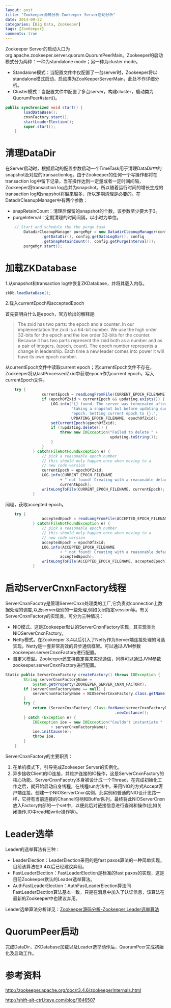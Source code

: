```yaml
---
layout: post
title: "Zookeeper源码分析-Zookeeper Server启动分析"
date: 2014-09-22
categories: [Big Data, ZooKeeper]
tags: [ZooKeeper]
comments: true
---
```


Zookeeper Server的启动入口为org.apache.zookeeper.server.quorum.QuorumPeerMain。Zookeeper的启动模式分为两种：一种为standalone mode；另一种为cluster mode。

- Standalone模式：当配置文件中仅配置了一台server时，Zookeeper将以standalone模式启动，启动类为ZooKeeperServerMain，此处不作详细分析。
- Cluster模式：当配置文件中配置了多台server，构建cluster，启动类为QuorumPeer#start()。

``` java
public synchronized void start() {
        loadDataBase();
        cnxnFactory.start();        
        startLeaderElection();
        super.start();
    }
``` 

# 清理DataDir
在Server启动时，根据启动的配置参数启动一个TimeTask用于清理DataDir中的snapshot及对应的transactionlog。由于Zookeeper的任何一个写操作都将在transaction log中留下记录，当写操作达到一定量或者一定时间间隔，Zookeeper将transaction log合并为snapshot。所以随着运行时间的增长生成的transaction log和snapshot将越来越多，所以定期清理是必要的。在DatadirCleanupManager中有两个参数：

- snapRetainCount：清理后保留的snapshot的个数，该参数至少要大于3。
- purgeInterval：定期清理的时间间隔，以小时为单位。

``` java
	// Start and schedule the the purge task
        DatadirCleanupManager purgeMgr = new DatadirCleanupManager(config
                .getDataDir(), config.getDataLogDir(), config
                .getSnapRetainCount(), config.getPurgeInterval());
        purgeMgr.start();
```

# 加载ZKDatabase
1.从snapshot和transaction log中恢复ZKDatabase，并将其载入内存。

``` java
zkDb.loadDataBase();
```
2.载入currentEpoch和acceptedEpoch

首先要明白什么是epoch，官方给出的解释是:
>The zxid has two parts: the epoch and a counter. In our implementation the zxid is a 64-bit number. We use the high order 32-bits for the epoch and the low order 32-bits for the counter. Because it has two parts represent the zxid both as a number and as a pair of integers, (epoch, count). The epoch number represents a change in leadership. Each time a new leader comes into power it will have its own epoch number. 

从currentEpoch文件中读取current epoch；若currentEpoch文件不存在，Zookeeper将从lastProcessedZxid中获取epoch作为current epoch，写入currentEpoch文件。

``` java
	try {
            	currentEpoch = readLongFromFile(CURRENT_EPOCH_FILENAME);
                if (epochOfZxid > currentEpoch && updating.exists()) {
                    LOG.info("{} found. The server was terminated after " +
                             "taking a snapshot but before updating current " +
                             "epoch. Setting current epoch to {}.",
                             UPDATING_EPOCH_FILENAME, epochOfZxid);
                    setCurrentEpoch(epochOfZxid);
                    if (!updating.delete()) {
                        throw new IOException("Failed to delete " +
                                              updating.toString());
                    }
                }
            } catch(FileNotFoundException e) {
            	// pick a reasonable epoch number
            	// this should only happen once when moving to a
            	// new code version
            	currentEpoch = epochOfZxid;
            	LOG.info(CURRENT_EPOCH_FILENAME
            	        + " not found! Creating with a reasonable default of {}. This should only happen when you are upgrading your installation",
            	        currentEpoch);
            	writeLongToFile(CURRENT_EPOCH_FILENAME, currentEpoch);
            }
```

同理，获取accepted epoch。
``` java
	try {
            	acceptedEpoch = readLongFromFile(ACCEPTED_EPOCH_FILENAME);
            } catch(FileNotFoundException e) {
            	// pick a reasonable epoch number
            	// this should only happen once when moving to a
            	// new code version
            	acceptedEpoch = epochOfZxid;
            	LOG.info(ACCEPTED_EPOCH_FILENAME
            	        + " not found! Creating with a reasonable default of {}. This should only happen when you are upgrading your installation",
            	        acceptedEpoch);
            	writeLongToFile(ACCEPTED_EPOCH_FILENAME, acceptedEpoch);
            }
```

# 启动ServerCnxnFactory线程
ServerCnxnFacotry是管理ServerCnxn处理类的工厂,它负责对connection上数据处理的调度,以及server级别的一些处理,例如关闭指定session等。有关ServerCnxnFactory的实现类，可分为三种情况：

- NIO模式。这是Zookeeper默认的ServerCnxnFactory实现，其实现类为NIOServerCnxnFactory。
- Netty模式。在Zookeeper 3.4以后引入了Netty作为Server端连接处理的可选实现。Netty是一套非常高效的异步通信框架。可以通过JVM参数zookeeper.serverCnxnFactory进行配置。
- 自定义模型。Zookeeper还支持自定类来实现通信，同样可以通过JVM参数zookeeper.serverCnxnFactory进行配置。

``` java
Static public ServerCnxnFactory createFactory() throws IOException {
        String serverCnxnFactoryName =
            System.getProperty(ZOOKEEPER_SERVER_CNXN_FACTORY);
        if (serverCnxnFactoryName == null) {
            serverCnxnFactoryName = NIOServerCnxnFactory.class.getName();
        }
        try {
            return (ServerCnxnFactory) Class.forName(serverCnxnFactoryName)
                                                .newInstance();
        } catch (Exception e) {
            IOException ioe = new IOException("Couldn't instantiate "
                    + serverCnxnFactoryName);
            ioe.initCause(e);
            throw ioe;
        }
    }
```

ServerCnxnFactory的主要职责：
1. 在单机模式下，引导完成Zookeeper Server的实例化。
2. 异步接收Client的IO连接，并维护连接的IO操作，这是ServerCnxnFactory的核心功能。ServerCnxnFacotry本身被设计成一个Thread，在完成初始化工作之后，就开始启动自身线程，在线程run方法中，采用NIO的方式Accept客户端连接，创建一个NIOServerCnxn实例，此实例和普通的NIO设计思路一样，它持有当前连接的Channel句柄和Buffer队列，最终将此NIOServerCnxn放入Factory内部的一个set中，以便此后对链接信息进行查询和操作(比如关闭操作,IO中read和write操作等)。

# Leader选举
Leader的选举算法有三种：

- LeaderElection：LeaderElection采用的是fast paxos算法的一种简单实现，目前该算法在3.4以后已经建议弃用。
- FastLeaderElection：FastLeaderElection是标准的fast paxos的实现，这是目前Zookeeper默认的Leader选举算法。
- AuthFastLeaderElection：AuthFastLeaderElection算法同FastLeaderElection算法基本一致，只是在消息中加入了认证信息，该算法在最新的Zookeeper中也建议弃用。

Leader选举算法分析详见：[Zookeeper源码分析-Zookeeper Leader选举算法](/archives/zookeeper-leader-election.html)

# QuorumPeer启动
完成DataDir，ZKDatabase加载以及Leader选举动作后，QuorumPeer完成初始化及启动工作。

# 参考资料
<http://zookeeper.apache.org/doc/r3.4.6/zookeeperInternals.html>

<http://shift-alt-ctrl.iteye.com/blog/1846507>
